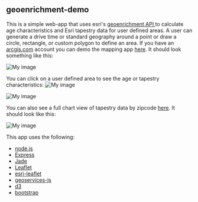 geoenrichment-demo
---

This is a simple web-app that uses esri's [geoenrichment API ](http://resources.arcgis.com/en/help/arcgis-rest-api/index.html#//02r30000021r000000) to calculate age characteristics and Esri tapestry data for user defined areas.  A user can generate a drive time or standard geography around a point or draw a circle, rectangle, or custom polygon to define an area.  If you have an [arcgis.com](http://www.arcgis.com/home/) account you can demo the mapping app [here](http://geoenrichment-demo.herokuapp.com/map).  It should look something like this:

![My image](briefjudofox.github.com/geoenrichment-demo/images/map.png)

You can click on a user defined area to see the age or tapestry characteristics:
![My image](https://raw.github.com/briefjudofox/geoenrichment-demo/gh-pages/images/age-popup.png)

![My image](https://raw.github.com/briefjudofox/geoenrichment-demo/gh-pages/images/tapestry-popup.png)

You can also see a full chart view of tapestry data by zipcode [here](http://geoenrichment-demo.herokuapp.com/tapestry).  It should look like this:

![My image](https://raw.github.com/briefjudofox/geoenrichment-demo/gh-pages/images/tapestry.png)

This app uses the following:
* [node.js](https://github.com/joyent/node)
* [Express](https://github.com/visionmedia/express)
* [Jade](https://github.com/visionmedia/jade)
* [Leaflet](https://github.com/Leaflet/Leaflet)
* [esri-leaflet](https://github.com/Esri/esri-leaflet)
* [geoservices-js](https://github.com/Esri/geoservices-js)
* [d3](https://github.com/mbostock/d3)
* [bootstrap](https://github.com/twbs/bootstrap)